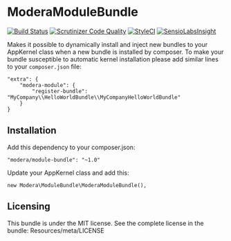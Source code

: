 # ModeraModuleBundle

[![Build Status](https://travis-ci.org/modera/foundation.svg?branch=2.x)](https://travis-ci.org/modera/foundation)
[![Scrutinizer Code Quality](https://scrutinizer-ci.com/g/modera/ModeraModuleBundle/badges/quality-score.png?b=master)](https://scrutinizer-ci.com/g/modera/ModeraModuleBundle/?branch=master)
[![StyleCI](https://styleci.io/repos/29133054/shield)](https://styleci.io/repos/29133054)
[![SensioLabsInsight](https://insight.sensiolabs.com/projects/56e241ed-05dc-4d33-a079-3d0a9ee6b98f/mini.png)](https://insight.sensiolabs.com/projects/56e241ed-05dc-4d33-a079-3d0a9ee6b98f)

Makes it possible to dynamically install and inject new bundles to your AppKernel class when a new bundle
is installed by composer. To make your bundle susceptible to automatic kernel installation please add similar lines
to your `composer.json` file:

    "extra": {
        "modera-module": {
            "register-bundle": "MyCompany\\HelloWorldBundle\\MyCompanyHelloWorldBundle"
        }
    }

## Installation

Add this dependency to your composer.json:

    "modera/module-bundle": "~1.0"

Update your AppKernel class and add this:

    new Modera\ModuleBundle\ModeraModuleBundle(),

## Licensing

This bundle is under the MIT license. See the complete license in the bundle:
Resources/meta/LICENSE
